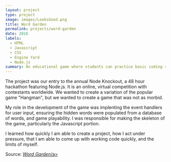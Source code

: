 ```yaml
---
layout: project
type: project
image: images/LooksGood.png
title: Word Garden
permalink: projects/word-garden
date: 2016
labels:
  - HTML
  - Javascript
  - CSS
  - Engine Yard
  - Node.js
summary: An educational game where students can practice basic coding vocabulary
---
```


The project was our entry to the annual Node Knockout, a 48 hour hackathon featuring Node.js. It is an online, virtual competition with contestants worldwide. We wanted to create a variation of the popular game "Hangman", but we wanted to create a game that was not as morbid.

My role in the development of the game was implenting the event handlers for user input, ensuring the hidden words were populated from a database of words, and game playability. I was responsible for making the skeleton of the game, particularly the Javascript portion.

I learned how quickly I am able to create a project, how I act under pressure, that I am able to come up with working code quickly, and the limits of myself.

Source: <a href="https://sogalutira.github.io/nodeknockout2016-looksgood/"><i class="large github icon ">Word Garden</i>/a>

